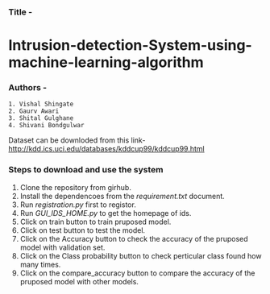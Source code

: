 ### Title -  
# Intrusion-detection-System-using-machine-learning-algorithm

### Authors -
    1. Vishal Shingate
    2. Gaurv Awari
    3. Shital Gulghane
    4. Shivani Bondgulwar


Dataset can be downloded from this link-http://kdd.ics.uci.edu/databases/kddcup99/kddcup99.html

### Steps to download and use the system
1. Clone the repository from girhub.
2. Install the dependencoes from the *requirement.txt* document.
3. Run *registration.py* first to registor.
4. Run *GUI_IDS_HOME.py* to get the homepage of ids.
5. Click on train button to train pruposed model.
6. Click on test button to test the model.
7. Click on the Accuracy button to check the accuracy of the pruposed model with validation set.
8. Click on the Class probability button to check perticular class found how many times.
9. Click on the compare_accuracy button to compare the accuracy of the pruposed model with other models.

